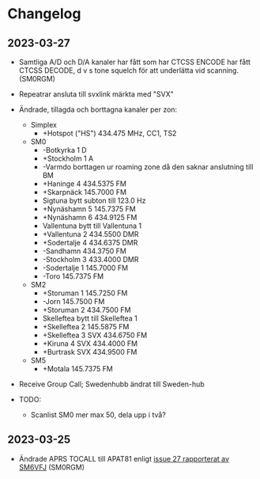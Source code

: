 
# Changelog

## 2023-03-27

* Samtliga A/D och D/A kanaler har fått som har CTCSS ENCODE har fått CTCSS DECODE, d v s tone squelch för att underlätta vid scanning. (SM0RGM)
* Repeatrar ansluta till svxlink märkta med "SVX"
* Ändrade, tillagda och borttagna kanaler per zon:
    * Simplex
        * +Hotspot ("HS") 434.475 MHz, CC1, TS2
    * SM0
        * -Botkyrka 1 D
        * +Stockholm 1 A
        * -Varmdo borttagen ur roaming zone då den saknar anslutning till BM
        * +Haninge 4 434.5375 FM
        * +Skarpnäck 145.7000 FM
        * Sigtuna bytt subton till 123.0 Hz
        * +Nynäshamn 5 145.7375 FM
        * +Nynäshamn 6 434.9125 FM
        * Vallentuna bytt till Vallentuna 1
        * +Vallentuna 2 434.5500 DMR
        * +Sodertalje 4 434.6375 DMR
        * -Sandhamn 434.3750 FM
        * -Stockholm 3 433.4000 DMR
        * -Sodertalje 1 145.7000 FM
        * -Toro 145.7375 FM
    * SM2
        * +Storuman 1 145.7250 FM
        * -Jorn 145.7500 FM
        * +Storuman 2 434.7500 FM
        * Skelleftea bytt till Skelleftea 1
        * +Skelleftea 2 145.5875 FM
        * +Skelleftea 3 SVX 434.6750 FM
        * +Kiruna 4 SVX 434.4000 FM
        * +Burtrask SVX 434.9500 FM
    * SM5
        * +Motala 145.7375 FM

* Receive Group Call; Swedenhubb ändrat till Sweden-hub

* TODO:
    * Scanlist SM0 mer max 50, dela upp i två?

## 2023-03-25

* Ändrade APRS TOCALL till APAT81 enligt [issue 27 rapporterat av SM6VFJ](https://github.com/sm0rux/at-d878uv/issues/27) (SM0RGM)


